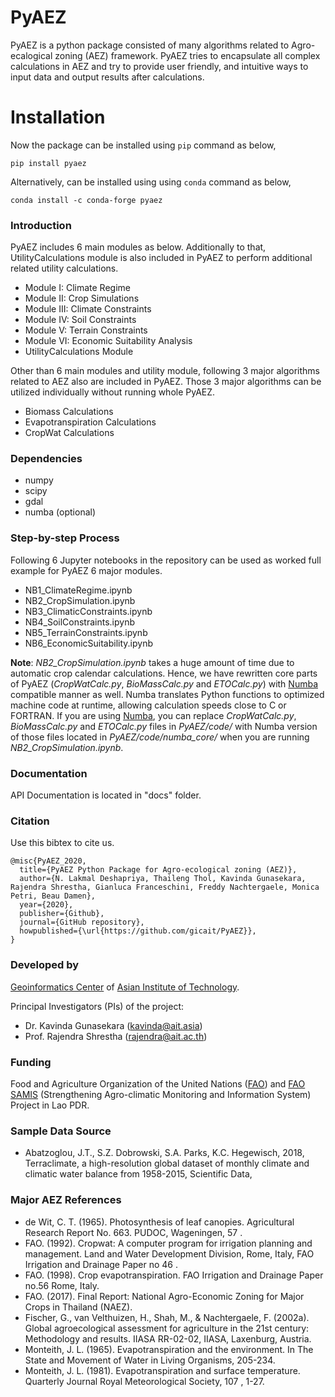 # PyAEZ

PyAEZ is a python package consisted of many algorithms related to Agro-ecalogical zoning (AEZ) framework. PyAEZ tries to encapsulate all complex calculations in AEZ and try to provide user friendly, and intuitive ways to input data and output results after calculations.

# Installation

Now the package can be installed using `pip` command as below,

```shell
pip install pyaez
```

Alternatively, can be installed using using `conda` command as below,

```shell
conda install -c conda-forge pyaez
```

### Introduction

PyAEZ includes 6 main modules as below. Additionally to that, UtilityCalculations module is also included in PyAEZ to perform additional related utility calculations.

- Module I: Climate Regime
- Module II: Crop Simulations
- Module III: Climate Constraints
- Module IV: Soil Constraints
- Module V: Terrain Constraints
- Module VI: Economic Suitability Analysis
- UtilityCalculations Module

Other than 6 main modules and utility module, following 3 major algorithms related to AEZ also are included in PyAEZ. Those 3 major algorithms can be utilized individually without running whole PyAEZ.

- Biomass Calculations
- Evapotranspiration Calculations
- CropWat Calculations

### Dependencies

- numpy
- scipy
- gdal
- numba (optional)

### Step-by-step Process

Following 6 Jupyter notebooks in the repository can be used as worked full example for PyAEZ 6 major modules.

- NB1_ClimateRegime.ipynb
- NB2_CropSimulation.ipynb
- NB3_ClimaticConstraints.ipynb
- NB4_SoilConstraints.ipynb
- NB5_TerrainConstraints.ipynb
- NB6_EconomicSuitability.ipynb

**Note**: _NB2_CropSimulation.ipynb_ takes a huge amount of time due to automatic crop calendar calculations. Hence, we have rewritten core parts of PyAEZ (_CropWatCalc.py_, _BioMassCalc.py_ and _ETOCalc.py_) with [Numba](http://numba.pydata.org/) compatible manner as well. Numba translates Python functions to optimized machine code at runtime, allowing calculation speeds close to C or FORTRAN. If you are using [Numba](http://numba.pydata.org/), you can replace _CropWatCalc.py_, _BioMassCalc.py_ and _ETOCalc.py_ files in _PyAEZ/code/_ with Numba version of those files located in _PyAEZ/code/numba_core/_ when you are running _NB2_CropSimulation.ipynb_.

### Documentation

API Documentation is located in "docs" folder.

### Citation

Use this bibtex to cite us.

```
@misc{PyAEZ_2020,
  title={PyAEZ Python Package for Agro-ecological zoning (AEZ)},
  author={N. Lakmal Deshapriya, Thaileng Thol, Kavinda Gunasekara, Rajendra Shrestha, Gianluca Franceschini, Freddy Nachtergaele, Monica Petri, Beau Damen},
  year={2020},
  publisher={Github},
  journal={GitHub repository},
  howpublished={\url{https://github.com/gicait/PyAEZ}},
}
```

### Developed by

[Geoinformatics Center](www.geoinfo.ait.ac.th) of [Asian Institute of Technology](www.ait.ac.th).

Principal Investigators (PIs) of the project:

- Dr. Kavinda Gunasekara (kavinda@ait.asia)
- Prof. Rajendra Shrestha (rajendra@ait.ac.th)

### Funding

Food and Agriculture Organization of the United Nations ([FAO](http://www.fao.org/home/en/)) and [FAO SAMIS](http://www.fao.org/in-action/samis/en/) (Strengthening Agro-climatic Monitoring and Information System) Project in Lao PDR.

### Sample Data Source

- Abatzoglou, J.T., S.Z. Dobrowski, S.A. Parks, K.C. Hegewisch, 2018, Terraclimate, a high-resolution global dataset of monthly climate and climatic water balance from 1958-2015, Scientific Data,

### Major AEZ References

- de Wit, C. T. (1965). Photosynthesis of leaf canopies. Agricultural Research Report No. 663. PUDOC, Wageningen, 57 .
- FAO. (1992). Cropwat: A computer program for irrigation planning and management. Land and Water Development Division, Rome, Italy, FAO Irrigation and Drainage Paper no 46 .
- FAO. (1998). Crop evapotranspiration. FAO Irrigation and Drainage Paper no.56 Rome, Italy.
- FAO. (2017). Final Report: National Agro-Economic Zoning for Major Crops in Thailand (NAEZ).
- Fischer, G., van Velthuizen, H., Shah, M., & Nachtergaele, F. (2002a). Global agroecological assessment for agriculture in the 21st century: Methodology and results. IIASA RR-02-02, IIASA, Laxenburg, Austria.
- Monteith, J. L. (1965). Evapotranspiration and the environment. In The State and Movement of Water in Living Organisms, 205-234.
- Monteith, J. L. (1981). Evapotranspiration and surface temperature. Quarterly Journal Royal Meteorological Society, 107 , 1-27.
